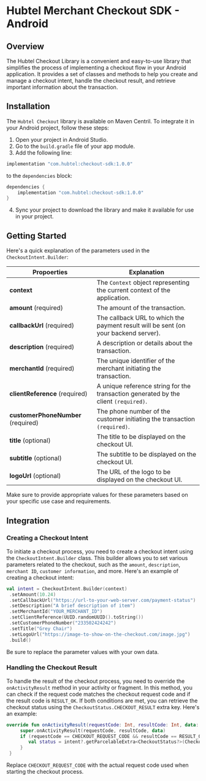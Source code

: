# Hubtel Merchant Checkout SDK - Android

## Overview
The Hubtel Checkout Library is a convenient and easy-to-use library that simplifies the process of implementing a checkout flow in your Android application.
It provides a set of classes and methods to help you create and manage a checkout intent, handle the checkout result, and retrieve important information about the transaction.

## Installation
The `Hubtel Checkout` library is available on Maven Centril. To integrate it in your Android project, follow these steps:

1. Open your project in Android Studio.
2. Go to the `build.gradle` file of your app module.
3. Add the following line:
 ```groovy  
 implementation "com.hubtel:checkout-sdk:1.0.0"  
 ```
to the `dependencies` block:
```groovy
dependencies {
	implementation "com.hubtel:checkout-sdk:1.0.0"
}
```
4. Sync your project to download the library and make it available for use in your project.

## Getting Started
Here's a quick explanation of the parameters used in the `CheckoutIntent.Builder`:

|Propoerties|Explanation  |
|--|--|
| **context** | The `Context` object representing the current context of the application.|
|**amount** (required)|The amount of the transaction.|
|**callbackUrl** (required)|The callback URL to which the payment result will be sent (on your backend server).|
|**description** (required)|A description or details about the transaction.|
|**merchantId** (required)|The unique identifier of the merchant initiating the transaction.|
|**clientReference** (required)|A unique reference string for the transaction generated by the client `(required)`.|
|**customerPhoneNumber** (required)|The phone number of the customer initiating the transaction `(required)`.|
|**title** (optional)|The title to be displayed on the checkout UI.|
|**subtitle** (optional)|The subtitle to be displayed on the checkout UI.|
|**logoUrl** (optional)|The URL of the logo to be displayed on the checkout UI.|

Make sure to provide appropriate values for these parameters based on your specific use case and requirements.

## Integration

### Creating a Checkout Intent
To initiate a checkout process, you need to create a checkout intent using the `CheckoutIntent.Builder` class. This builder allows you to set various parameters related to the checkout, such as the `amount`, `description`, `merchant ID`, `customer information`, and more. Here's an example of creating a checkout intent:

```kotlin  
val intent = CheckoutIntent.Builder(context)  
 .setAmount(10.24)
 .setCallbackUrl("https://url-to-your-web-server.com/payment-status")
 .setDescription("A brief description of item")
 .setMerchantId("YOUR_MERCHANT_ID")
 .setClientReference(UUID.randomUUID().toString())
 .setCustomerPhoneNumber("233502424242")
 .setTitle("Grey Chair")
 .setLogoUrl("https://image-to-show-on-the-checkout.com/image.jpg")
 .build()  
```  

Be sure to replace the parameter values with your own data.

### Handling the Checkout Result
To handle the result of the checkout process, you need to override the `onActivityResult` method in your activity or fragment. In this method, you can check if the request code matches the checkout request code and if the result code is `RESULT_OK`. If both conditions are met, you can retrieve the checkout status using the `CheckoutStatus.CHECKOUT_RESULT` extra key. Here's an example:
```kotlin  
override fun onActivityResult(requestCode: Int, resultCode: Int, data: Intent?) {  
	 super.onActivityResult(requestCode, resultCode, data)  
	 if (requestCode == CHECKOUT_REQUEST_CODE && resultCode == RESULT_OK) {
	    val status = intent?.getParcelableExtra<CheckoutStatus?>(CheckoutStatus.CHECKOUT_RESULT) // Handle the checkout status
	 }
 }
```  

Replace `CHECKOUT_REQUEST_CODE` with the actual request code used when starting the checkout process.